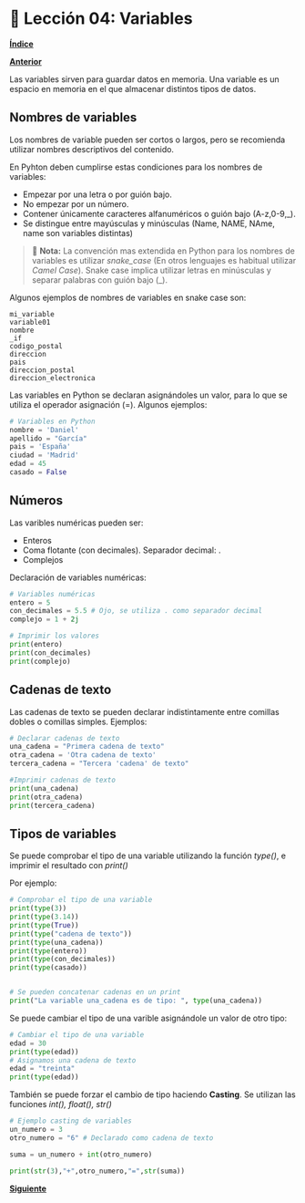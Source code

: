 # 📗 Lección 04: Variables

**[Índice](../README.md)**

**[Anterior](../03/03_Lexico.md)**

Las variables sirven para guardar datos en memoria. Una variable es un espacio en memoria en el que almacenar distintos tipos de datos.

## Nombres de variables

Los nombres de variable pueden ser cortos o largos, pero se recomienda utilizar nombres descriptivos del contenido. 

En Pyhton deben cumplirse estas condiciones para los nombres de variables:
- Empezar por una letra o por guión bajo.
- No empezar por un número.
- Contener únicamente caracteres alfanuméricos o guión bajo (A-z,0-9,_).
- Se distingue entre mayúsculas y minúsculas (Name, NAME, NAme, name son variables distintas)

> 📝 **Nota:** La convención mas extendida en Python para los nombres de variables es utilizar *snake_case* (En otros lenguajes es habitual utilizar *Camel Case*). Snake case implica utilizar letras en minúsculas y separar palabras con guión bajo (_). 

Algunos ejemplos de nombres de variables en snake case son:
```
mi_variable
variable01
nombre
_if
codigo_postal
direccion
pais
direccion_postal
direccion_electronica
```

Las variables en Python se declaran asignándoles un valor, para lo que se utiliza el operador asignación (=). Algunos ejemplos:

```python
# Variables en Python
nombre = 'Daniel'
apellido = "García"
pais = 'España'
ciudad = 'Madrid'
edad = 45
casado = False
```

## Números

Las varibles numéricas pueden ser:
- Enteros
- Coma flotante (con decimales). Separador decimal: .
- Complejos

Declaración de variables numéricas:

```python
# Variables numéricas
entero = 5
con_decimales = 5.5 # Ojo, se utiliza . como separador decimal
complejo = 1 + 2j

# Imprimir los valores
print(entero)
print(con_decimales)
print(complejo)
```

## Cadenas de texto

Las cadenas de texto se pueden declarar indistintamente entre comillas dobles o comillas simples.
Ejemplos:

```python
# Declarar cadenas de texto
una_cadena = "Primera cadena de texto"
otra_cadena = 'Otra cadena de texto'
tercera_cadena = "Tercera 'cadena' de texto"

#Imprimir cadenas de texto
print(una_cadena)
print(otra_cadena)
print(tercera_cadena)
```
## Tipos de variables

Se puede comprobar el tipo de una variable utilizando la función *type()*, e imprimir el resultado con *print()*

Por ejemplo:
```python
# Comprobar el tipo de una variable
print(type(3))
print(type(3.14))
print(type(True))
print(type("cadena de texto"))
print(type(una_cadena))
print(type(entero))
print(type(con_decimales))
print(type(casado))


# Se pueden concatenar cadenas en un print
print("La variable una_cadena es de tipo: ", type(una_cadena))
```

Se puede cambiar el tipo de una varible asignándole un valor de otro tipo:

```python
# Cambiar el tipo de una variable
edad = 30
print(type(edad))
# Asignamos una cadena de texto
edad = "treinta"
print(type(edad))
```

También se puede forzar el cambio de tipo haciendo **Casting**. Se utilizan las funciones *int(), float(), str()*

```python
# Ejemplo casting de variables
un_numero = 3
otro_numero = "6" # Declarado como cadena de texto

suma = un_numero + int(otro_numero)

print(str(3),"+",otro_numero,"=",str(suma))
```

**[Siguiente]()**

